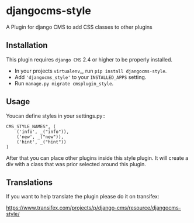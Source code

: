 djangocms-style
===============

A Plugin for django CMS to add CSS classes to other plugins


Installation
------------

This plugin requires `django CMS` 2.4 or higher to be properly installed.

* In your projects `virtualenv`_, run ``pip install djangocms-style``.
* Add ``'djangocms_style'`` to your ``INSTALLED_APPS`` setting.
* Run ``manage.py migrate cmsplugin_style``.


Usage
-----

Youcan define styles in your settings.py::

	CMS_STYLE_NAMES", (
        ('info', _("info")),
        ('new', _("new")),
        ('hint', _("hint"))
    )
    
After that you can place other plugins inside this style plugin.
It will create a div with a class that was prior selected around this plugin.

Translations
------------

If you want to help translate the plugin please do it on transifex:

https://www.transifex.com/projects/p/django-cms/resource/djangocms-style/

